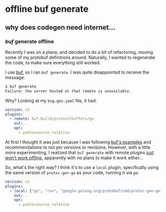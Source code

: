 # offline buf generate

## why does codegen need internet...

### _buf_ generate offline

Recently I was on a plane,
and decided to do a bit of refactoring,
moving some of my protobuf definitions around.
Naturally, I wanted to regenerate the code,
to make sure everything still worked.

I use [buf](https://buf.build/),
so I ran `buf generate`.
I was quite disappointed to receive the message:

```sh
$ buf generate
Failure: the server hosted at that remote is unavailable.
```

Why? Looking at my `bug.gen.yaml` file, it had:

```yaml
version: v2
plugins:
  - remote: buf.build/protocolbuffers/go
    out: .
    opt:
      - paths=source_relative
```

At first I thought it was just because I was following
[buf's examples](https://buf.build/docs/configuration/v2/buf-gen-yaml/)
and recommendations to not pin versions or revisions.
However, with a little more experimenting,
I realized that `buf generate` with remote plugins
[just won't work offline](https://github.com/bufbuild/buf/issues/2543),
apparently with no plans to make it work either...

So, what's the right way?
I think it's to use a `local` plugin,
specifically using the same version of `protoc-gen-go` as your code,
running it via `go`:

```yaml
version: v2
plugins:
  - local: ["go", "run", "google.golang.org/protobuf/cmd/protoc-gen-go"]
    out: .
    opt:
      - paths=source_relative
```
